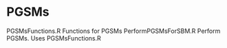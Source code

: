 # PGSMs
PGSMsFunctions.R Functions for PGSMs 
PerformPGSMsForSBM.R Perform PGSMs. Uses PGSMsFunctions.R
